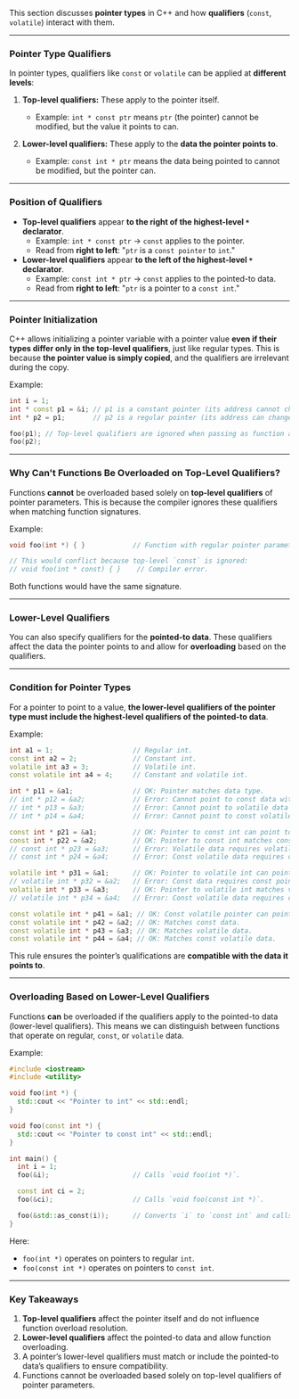 This section discusses **pointer types** in C++ and how **qualifiers** (`const`, `volatile`) interact with them. 

---

### **Pointer Type Qualifiers**

In pointer types, qualifiers like `const` or `volatile` can be applied at **different levels**:

1. **Top-level qualifiers:** These apply to the pointer itself.
    - Example: `int * const ptr` means `ptr` (the pointer) cannot be modified, but the value it points to can.

2. **Lower-level qualifiers:** These apply to the **data the pointer points to**.
    - Example: `const int * ptr` means the data being pointed to cannot be modified, but the pointer can.

---

### **Position of Qualifiers**
- **Top-level qualifiers** appear **to the right of the highest-level `*` declarator**.
    - Example: `int * const ptr` → `const` applies to the pointer.
    - Read from **right to left**: "`ptr` is a `const pointer` to `int`."
- **Lower-level qualifiers** appear **to the left of the highest-level `*` declarator**.
    - Example: `const int * ptr` → `const` applies to the pointed-to data.
    - Read from **right to left**: "`ptr` is a pointer to a `const int`."

---

### **Pointer Initialization**

C++ allows initializing a pointer variable with a pointer value **even if their types differ only in the top-level qualifiers**, just like regular types. This is because **the pointer value is simply copied**, and the qualifiers are irrelevant during the copy.

Example:
```cpp
int i = 1;
int * const p1 = &i; // p1 is a constant pointer (its address cannot change).
int * p2 = p1;       // p2 is a regular pointer (its address can change).

foo(p1); // Top-level qualifiers are ignored when passing as function arguments.
foo(p2);
```

---

### **Why Can't Functions Be Overloaded on Top-Level Qualifiers?**

Functions **cannot** be overloaded based solely on **top-level qualifiers** of pointer parameters. This is because the compiler ignores these qualifiers when matching function signatures.

Example:
```cpp
void foo(int *) { }            // Function with regular pointer parameter.

// This would conflict because top-level `const` is ignored:
// void foo(int * const) { }    // Compiler error.
```

Both functions would have the same signature.

---

### **Lower-Level Qualifiers**

You can also specify qualifiers for the **pointed-to data**. These qualifiers affect the data the pointer points to and allow for **overloading** based on the qualifiers.

---

### **Condition for Pointer Types**
For a pointer to point to a value, **the lower-level qualifiers of the pointer type must include the highest-level qualifiers of the pointed-to data**.

Example:
```cpp
int a1 = 1;                    // Regular int.
const int a2 = 2;              // Constant int.
volatile int a3 = 3;           // Volatile int.
const volatile int a4 = 4;     // Constant and volatile int.

int * p11 = &a1;               // OK: Pointer matches data type.
// int * p12 = &a2;            // Error: Cannot point to const data with non-const pointer.
// int * p13 = &a3;            // Error: Cannot point to volatile data with non-volatile pointer.
// int * p14 = &a4;            // Error: Cannot point to const volatile data.

const int * p21 = &a1;         // OK: Pointer to const int can point to non-const int.
const int * p22 = &a2;         // OK: Pointer to const int matches const data.
// const int * p23 = &a3;      // Error: Volatile data requires volatile pointer.
// const int * p24 = &a4;      // Error: Const volatile data requires const volatile pointer.

volatile int * p31 = &a1;      // OK: Pointer to volatile int can point to non-volatile int.
// volatile int * p32 = &a2;   // Error: Const data requires const pointer.
volatile int * p33 = &a3;      // OK: Pointer to volatile int matches volatile data.
// volatile int * p34 = &a4;   // Error: Const volatile data requires const volatile pointer.

const volatile int * p41 = &a1; // OK: Const volatile pointer can point to non-const non-volatile data.
const volatile int * p42 = &a2; // OK: Matches const data.
const volatile int * p43 = &a3; // OK: Matches volatile data.
const volatile int * p44 = &a4; // OK: Matches const volatile data.
```

This rule ensures the pointer’s qualifications are **compatible with the data it points to**.

---

### **Overloading Based on Lower-Level Qualifiers**

Functions **can** be overloaded if the qualifiers apply to the pointed-to data (lower-level qualifiers). This means we can distinguish between functions that operate on regular, `const`, or `volatile` data.

Example:
```cpp
#include <iostream>
#include <utility>

void foo(int *) {
  std::cout << "Pointer to int" << std::endl;
}

void foo(const int *) {
  std::cout << "Pointer to const int" << std::endl;
}

int main() {
  int i = 1;
  foo(&i);                     // Calls `void foo(int *)`.

  const int ci = 2;
  foo(&ci);                    // Calls `void foo(const int *)`.

  foo(&std::as_const(i));      // Converts `i` to `const int` and calls `void foo(const int *)`.
}
```

Here:
- `foo(int *)` operates on pointers to regular `int`.
- `foo(const int *)` operates on pointers to `const int`.

---

### **Key Takeaways**
1. **Top-level qualifiers** affect the pointer itself and do not influence function overload resolution.
2. **Lower-level qualifiers** affect the pointed-to data and allow function overloading.
3. A pointer’s lower-level qualifiers must match or include the pointed-to data’s qualifiers to ensure compatibility.
4. Functions cannot be overloaded based solely on top-level qualifiers of pointer parameters.